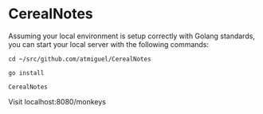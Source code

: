 # CerealNotes

Assuming your local environment is setup correctly with Golang standards, you can start your local server with the following commands:

`cd ~/src/github.com/atmiguel/CerealNotes`

`go install`

`CerealNotes`

Visit localhost:8080/monkeys
